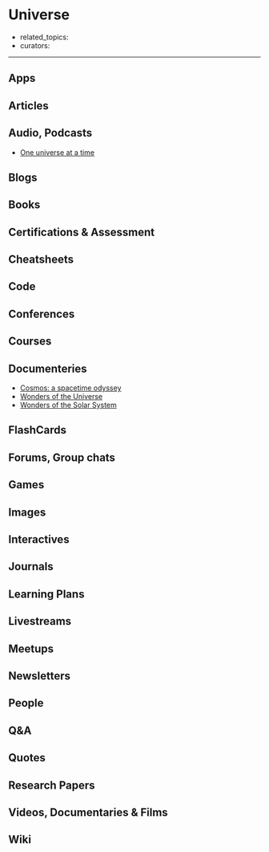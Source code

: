 # Universe

- related_topics:
- curators:

------

## Apps

## Articles

## Audio, Podcasts

- [One universe at a time](https://briankoberlein.com/podcasts/)


## Blogs

## Books

## Certifications & Assessment

## Cheatsheets

## Code

## Conferences

## Courses

## Documenteries

- [Cosmos: a spacetime odyssey](https://letterboxd.com/film/cosmos-a-spacetime-odyssey/)
- [Wonders of the Universe](https://letterboxd.com/film/wonders-of-the-universe/)
- [Wonders of the Solar System](https://letterboxd.com/film/wonders-of-the-solar-system/)

## FlashCards

## Forums, Group chats

## Games

## Images

## Interactives

## Journals

## Learning Plans

## Livestreams

## Meetups

## Newsletters

## People

## Q&A

## Quotes

## Research Papers

## Videos, Documentaries & Films

## Wiki
